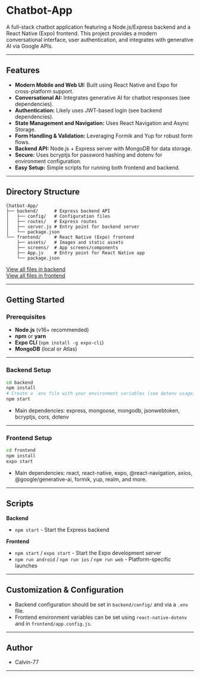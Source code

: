 # Chatbot-App

A full-stack chatbot application featuring a Node.js/Express backend and a React Native (Expo) frontend. This project provides a modern conversational interface, user authentication, and integrates with generative AI via Google APIs.

---

## Features

- **Modern Mobile and Web UI:** Built using React Native and Expo for cross-platform support.
- **Conversational AI:** Integrates generative AI for chatbot responses (see dependencies).
- **Authentication:** Likely uses JWT-based login (see backend dependencies).
- **State Management and Navigation:** Uses React Navigation and Async Storage.
- **Form Handling & Validation:** Leveraging Formik and Yup for robust form flows.
- **Backend API:** Node.js + Express server with MongoDB for data storage.
- **Secure:** Uses bcryptjs for password hashing and dotenv for environment configuration.
- **Easy Setup:** Simple scripts for running both frontend and backend.

---

## Directory Structure

```
Chatbot-App/
├── backend/      # Express backend API
│   ├── config/   # Configuration files
│   ├── routes/   # Express routes
│   ├── server.js # Entry point for backend server
│   └── package.json
└── frontend/     # React Native (Expo) frontend
    ├── assets/   # Images and static assets
    ├── screens/  # App screens/components
    ├── App.js    # Entry point for React Native app
    └── package.json
```
[View all files in backend](https://github.com/Calvin-77/Chatbot-App/tree/main/backend)  
[View all files in frontend](https://github.com/Calvin-77/Chatbot-App/tree/main/frontend)  

---

## Getting Started

### Prerequisites

- **Node.js** (v16+ recommended)
- **npm** or **yarn**
- **Expo CLI** (`npm install -g expo-cli`)
- **MongoDB** (local or Atlas)

---

### Backend Setup

```bash
cd backend
npm install
# Create a .env file with your environment variables (see dotenv usage)
npm start
```

- Main dependencies: express, mongoose, mongodb, jsonwebtoken, bcryptjs, cors, dotenv

---

### Frontend Setup

```bash
cd frontend
npm install
expo start
```

- Main dependencies: react, react-native, expo, @react-navigation, axios, @google/generative-ai, formik, yup, realm, and more.

---

## Scripts

**Backend**
- `npm start` - Start the Express backend

**Frontend**
- `npm start` / `expo start` - Start the Expo development server
- `npm run android` / `npm run ios` / `npm run web` - Platform-specific launches

---

## Customization & Configuration

- Backend configuration should be set in `backend/config/` and via a `.env` file.
- Frontend environment variables can be set using `react-native-dotenv` and in `frontend/app.config.js`.

---

## Author

- Calvin-77

---
